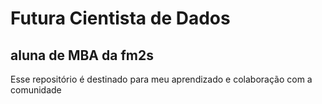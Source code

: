 # Futura Cientista de Dados 
 
## aluna de MBA da fm2s

Esse repositório é destinado para meu aprendizado e colaboração com a comunidade
